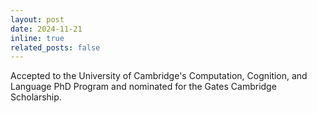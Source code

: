 ```yaml
---
layout: post
date: 2024-11-21
inline: true
related_posts: false
---
```


Accepted to the University of Cambridge's Computation, Cognition, and Language PhD Program and nominated for the Gates Cambridge Scholarship.
